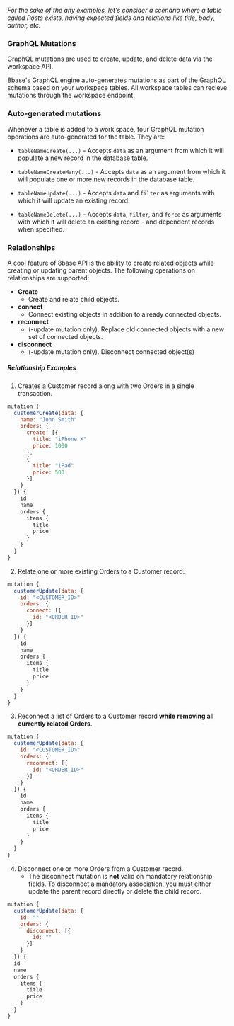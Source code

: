 *For the sake of the any examples, let's consider a scenario where a table called Posts exists, having expected fields and relations like title, body, author, etc.*

### GraphQL Mutations
GraphQL mutations are used to create, update, and delete data via the workspace API.

8base's GraphQL engine auto-generates mutations as part of the GraphQL schema based on your workspace tables. All workspace tables can recieve mutations through the workspace endpoint.

### Auto-generated mutations
Whenever a table is added to a work space, four GraphQL mutation operations are auto-generated for the table. They are:

* `tableNameCreate(...)` - Accepts `data` as an argument from which it will populate a new record in the database table.

* `tableNameCreateMany(...)` - Accepts `data` as an argument from which it will populate one or more new records in the database table.

* `tableNameUpdate(...)` - Accepts `data` and `filter` as arguments with which it will update an existing record.

* `tableNameDelete(...)` - Accepts `data`, `filter`, and `force` as arguments with which it will delete an existing record - and dependent records when specified.

### Relationships
A cool feature of 8base API is the ability to create related objects while creating or updating parent objects. The following operations on relationships are supported:

* **Create**
  * Create and relate child objects.
* **connect**
  * Connect existing objects in addition to already connected objects.
* **reconnect**
  * (-update mutation only). Replace old connected objects with a new set of connected objects.
* **disconnect**
  * (-update mutation only). Disconnect connected object(s)

##### Relationship Examples
1. Creates a Customer record along with two Orders in a single transaction.
```javascript
mutation {
  customerCreate(data: {
    name: "John Smith"
    orders: {
      create: [{
        title: "iPhone X"
        price: 1000
      },
      {
        title: "iPad"
        price: 500
      }]
    }
  }) {
    id
    name
    orders {
      items {
        title
        price
      }
    }
  }
}
```

2. Relate one or more existing Orders to a Customer record.
```javascript
mutation {
  customerUpdate(data: {
    id: "<CUSTOMER_ID>"
    orders: {
      connect: [{
        id: "<ORDER_ID>"
      }]
    }
  }) {
    id
    name
    orders {
      items {
        title
        price
      }
    }
  }
}
```

3. Reconnect a list of Orders to a Customer record **while removing all currently related Orders**.
```javascript
mutation {
  customerUpdate(data: {
    id: "<CUSTOMER_ID>"
    orders: {
      reconnect: [{
        id: "<ORDER_ID>"
      }]
    }
  }) {
    id
    name
    orders {
      items {
        title
        price
      }
    }
  }
}
```

4. Disconnect one or more Orders from a Customer record.
   * The disconnect mutation is **not** valid on mandatory relationship fields. To disconnect a mandatory association, you must either update the parent record directly or delete the child record.

```javascript
mutation {
  customerUpdate(data: {
    id: ""
    orders: {
      disconnect: [{
        id: ""
      }]
    }
  }) {
  id
  name
  orders {
    items {
      title
      price
    }
  }
}
```

